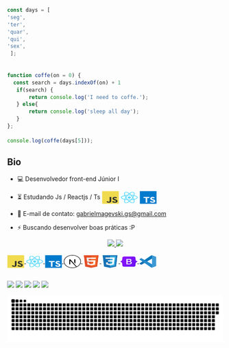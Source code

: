 ~~~javascript
const days = [
'seg',
'ter',
'quar',
'qui',
'sex',
 ];


function coffe(on = 0) {
  const search = days.indexOf(on) + 1
   if(search) {
       return console.log('I need to coffe.');  
   } else{
       return console.log('sleep all day');
   }
};

console.log(coffe(days[5]));
~~~
 ## Bio 
- 💻 Desenvolvedor front-end Júnior I
- ⏳ Estudando Js / Reactjs / Ts <img align="center" alt="Mage-Js" height="30" width="40" src="https://raw.githubusercontent.com/devicons/devicon/master/icons/javascript/javascript-original.svg"> <img align="center" alt="Mage-React" height="30" width="40" src="https://raw.githubusercontent.com/devicons/devicon/master/icons/react/react-original.svg"> <img align="center" alt="Mage-TypeScript" height="30" width="40" src="https://raw.githubusercontent.com/devicons/devicon/master/icons/typescript/typescript-original.svg">

- 📧 E-mail de contato: gabrielmagevski.gs@gmail.com
- ⚡ Buscando desenvolver boas práticas :P

<div align="center">
  <a href="https://github.com/gabrielmagevski">
  <img height="180em" src="https://github-readme-stats.vercel.app/api?username=gabrielmagevski&show_icons=true&theme=dracula&include_all_commits=true&count_private=true"/>
  <img height="180em" src="https://github-readme-stats.vercel.app/api/top-langs/?username=gabrielmagevski&layout=compact&langs_count=7&theme=dracula"/>
</div>
 
 <div style="display: inline_block"><br>
  <img align="center" alt="Mage-Js" height="30" width="40" src="https://raw.githubusercontent.com/devicons/devicon/master/icons/javascript/javascript-original.svg">
  <img align="center" alt="Mage-React" height="30" width="40" src="https://raw.githubusercontent.com/devicons/devicon/master/icons/react/react-original.svg">
   <img align="center" alt="Mage-TypeScript" height="30" width="40" src="https://raw.githubusercontent.com/devicons/devicon/master/icons/typescript/typescript-original.svg">
     <img align="center" alt="Mage-Next" height="30" width="40" src="https://raw.githubusercontent.com/devicons/devicon/master/icons/nextjs/nextjs-line.svg">
  <img align="center" alt="Mage-HTML" height="30" width="40" src="https://raw.githubusercontent.com/devicons/devicon/master/icons/html5/html5-original.svg">
  <img align="center" alt="Mage-CSS" height="30" width="40" src="https://raw.githubusercontent.com/devicons/devicon/master/icons/css3/css3-original.svg">
   <img align="center" alt="Mage-Bootstrap" height="30" width="40" src="https://raw.githubusercontent.com/devicons/devicon/master/icons/bootstrap/bootstrap-original.svg">
    <img align="center" alt="Mage-Vs" height="30" width="40" src="https://raw.githubusercontent.com/devicons/devicon/master/icons/vscode/vscode-original.svg">
</div>
  
  ##
  
  <div> 
  <a href="https://instagram.com/gabrielmagevski" target="_blank"><img src="https://img.shields.io/badge/-Instagram-%23E4405F?style=for-the-badge&logo=instagram&logoColor=white" target="_blank"></a>
 	<a href="https://www.twitch.tv/gabrielmagevski321" target="_blank"><img src="https://img.shields.io/badge/Twitch-9146FF?style=for-the-badge&logo=twitch&logoColor=white" target="_blank"></a>
 <a href="https://discord.gg/X9TwefJwBq" target="_blank"><img src="https://img.shields.io/badge/Discord-7289DA?style=for-the-badge&logo=discord&logoColor=white" target="_blank"></a> 
  <a href = "mailto:gabrielmagevski.gs@gmail.com"><img src="https://img.shields.io/badge/Gmail-D14836?style=for-the-badge&logo=gmail&logoColor=white" target="_blank"></a>
  <a href="https://www.linkedin.com/in/gabriel-magevski-819310190/" target="_blank"><img src="https://img.shields.io/badge/-LinkedIn-%230077B5?style=for-the-badge&logo=linkedin&logoColor=white" target="_blank"></a> 
  
 
  ![Snake animation](https://github.com/gabrielmagevski/gabrielmagevski/blob/output/github-contribution-grid-snake.svg)
 
</div>

